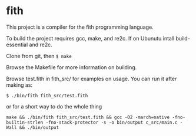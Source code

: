 # fith

This project is a compiler for the fith programming language.

To build the project requires gcc, make, and re2c. If on Ubunutu intall build-essential and re2c.

Clone from git, then `$ make`

Browse the Makefile for more information on building.

Browse test.fith in fith_src/ for examples on usage. You can run it after making as:

`$ ./bin/fith fith_src/test.fith`

or for a short way to do the whole thing

`make && ./bin/fith fith_src/test.fith && gcc -O2 -march=native -fno-builtin-strlen -fno-stack-protector -s -o bin/output c_src/main.c -Wall && ./bin/output`
